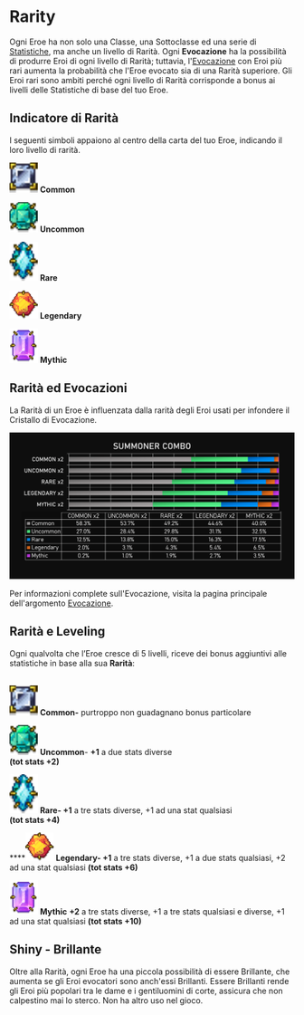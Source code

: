# Rarity

Ogni Eroe ha non solo una Classe, una Sottoclasse ed una serie di [Statistiche](stats.md), ma anche un livello di Rarità. Ogni **Evocazione** ha la possibilità di produrre Eroi di ogni livello di Rarità; tuttavia, l'[Evocazione](summoning.md) con Eroi più rari aumenta la probabilità che l'Eroe evocato sia di una Rarità superiore. Gli Eroi rari sono ambiti perché ogni livello di Rarità corrisponde a bonus ai livelli delle Statistiche di base del tuo Eroe.

## Indicatore di Rarità

I seguenti simboli appaiono al centro della carta del tuo Eroe, indicando il loro livello di rarità.

![](<../../../.gitbook/assets/common gem 1.png>) **Common**

&#x20;![](<../../../.gitbook/assets/uncommon gem 1.png>) **Uncommon**

![](<../../../.gitbook/assets/rare gem 1.png>) **Rare**

![](<../../../.gitbook/assets/legendary gem 1.png>) **Legendary**

![](<../../../.gitbook/assets/mythic gem 1.png>) **Mythic**

## Rarità ed Evocazioni

La Rarità di un Eroe è influenzata dalla rarità degli Eroi usati per infondere il Cristallo di Evocazione.

![Summoning Rarity](<../../../.gitbook/assets/Summoner Combo.png>)

Per informazioni complete sull'Evocazione, visita la pagina principale dell'argomento [Evocazione](summoning.md).

## Rarità e Leveling

Ogni qualvolta che l’Eroe cresce di 5 livelli, riceve dei bonus aggiuntivi alle statistiche in base alla sua **Rarità**:

\
![](../../../.gitbook/assets/image.png)      **Common-** purtroppo non guadagnano bonus particolare

![](<../../../.gitbook/assets/image (2) (1) (1).png>)     **Uncommon**- **+1** a due stats diverse \
**(tot stats +2)**

![](<../../../.gitbook/assets/image (3) (1).png>)     **Rare- +1** a tre stats diverse, +1 ad una stat qualsiasi\
**(tot stats +4)**

****![](<../../../.gitbook/assets/image (4) (1).png>)     **Legendary- +1** a tre stats diverse, +1 a due stats qualsiasi, +2 ad una stat qualsiasi  **(tot stats +6)**

![](<../../../.gitbook/assets/image (1) (1).png>)     **Mythic** **+2** a tre stats diverse, +1 a tre stats qualsiasi e diverse, +1 ad una stat qualsiasi **(tot stats +10)**

## Shiny - Brillante

Oltre alla Rarità, ogni Eroe ha una piccola possibilità di essere Brillante, che aumenta se gli Eroi evocatori sono anch'essi Brillanti. Essere Brillanti rende gli Eroi più popolari tra le dame e i gentiluomini di corte, assicura che non calpestino mai lo sterco. Non ha altro uso nel gioco.
